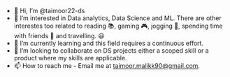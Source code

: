 - 👋 Hi, I’m @taimoor22-ds
- 👀 I’m interested in Data analytics, Data Science and ML. There are other interestes too related to reading :books:, gaming :video_game:, jogging :running:, spending time with friends :raising_hand: and travelling. :smiley:
- 🌱 I’m currently learning and this field requires a continuous effort.
- 💞️ I’m looking to collaborate on DS projects either a scoped skill or a product where my skills are applicable.
- 📫 How to reach me - Email me at taimoor.malikk90@gmail.com.

<!---
taimoor22-ds/taimoor22-ds is a ✨ special ✨ repository because its `README.md` (this file) appears on your GitHub profile.
You can click the Preview link to take a look at your changes.
--->
